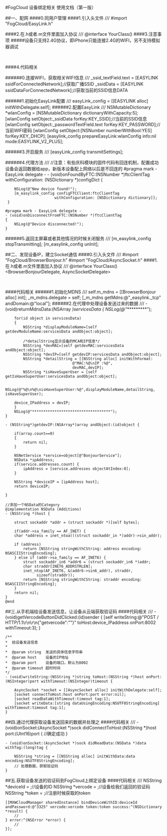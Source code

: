 #FogCloud 设备绑定相关 使用文档（第一版）

##一、配网
####0.同用户管理
####1.引入头文件
	///
	#import "FogCloud/EasyLink.h"
	
####2.在.h或者.m文件里面加入协议
	///
	@interface YourClass() <EasyLinkFTCDelegate>
####3.注意事项
#####设备只支持2.4G协议，即iPhone只能连接2.4G的WIFI，另不支持模拟器调试
	
</br>

####4.代码相关

######0.连接WIFI，获取相关WIFI信息
	///
	_ssid_textField.text = [EASYLINK ssidForConnectedNetwork];//获取广播SSID
	_ssidData = [EASYLINK ssidDataForConnectedNetwork];//获取当前的SSID信息DATA

######1.初始化EasyLink配置
	///
	easyLink_config = [[EASYLINK alloc] initWithDelegate:self];
######2.配置EasyLink
	///	
	NSMutableDictionary *wlanConfig = [NSMutableDictionary dictionaryWithCapacity:5];
    [wlanConfig setObject:_ssidData forKey:KEY_SSID];//当前的SSID信息
    [wlanConfig setObject:_passwordTextField.text forKey:KEY_PASSWORD];//当前WIFI密码
    [wlanConfig setObject:[NSNumber numberWithBool:YES] forKey:KEY_DHCP];
    [easylink_config prepareEasyLink:wlanConfig info:nil mode:EASYLINK_V2_PLUS];
   
######3.开启服务
	///
	[easyLink_config transmitSettings];
	
######4.代理方法
	///
	//注意：有些庆科模块的固件代码有回连机制，配置成功设备会返回数据给app，新版本设备配上网络以后是不回连的
	#pragma mark - EasyLink delegate - 
	- (void)onFoundByFTC:(NSNumber *)ftcClientTag withConfiguration: (NSDictionary *)configDict {
    
    	NSLog(@"New device found!");
    	[m_easylink_config configFTCClient:ftcClientTag
                   		  withConfiguration: [NSDictionary dictionary]];
	 }
	 
	#pragma mark - EasyLink delegate -
	- (void)onDisconnectFromFTC:(NSNumber *)ftcClientTag
	{
    	NSLog(@"Device disconnected!");
	}

######5.返回主屏幕或者其他情况的时候关闭服务
	///
	[m_easylink_config stopTransmitting];
    [m_easylink_config unInit];

##二、发现设备IP，建立Socket通信
####0.引入头文件
	///
	#import "FogCloud/BrowserBonjour.h"
    #import "FogCloud/AsyncSocket.h"
####1.在.h或者.m文件里面加入协议
	///
	@interface YourClass() <BrowserBonjourDelegate, AsyncSocketDelegate>

</br>

####代码相关
######1.初始化MDNS
	///
	self.m_mdns = [[BrowserBonjour alloc] init];
    _m_mdns.delegate = self;
    [_m_mdns getMdns:@"_easylink._tcp" andDomain:@"local"];
######2.在代理中处理设备发送过来的数据
	///
	- (void)returnMdnsData:(NSArray *)servicesData {
		NSLog(@"**********");
    
    	for(id object in servicesData)
    	{
        	NSString *displayModuleName=[self getdevModuleName:servicesData andObject:object];
        
        	/*detailString显示设备的MCA和IP信息*/
        	NSString *devMAC=[self getdevMAC:servicesData andObject:object];
        	NSString *devIP=[self getdevIP:servicesData andObject:object];
        	NSString *detailString = [[NSString alloc] initWithFormat:
                                  @"MAC:%@\nIP :%@",
                                  devMAC,devIP];
        	NSString *isHaveSuperUser = [self getIsHaveSuperUser:servicesData andObject:object];
        
        	NSLog(@"%@\n%@\nisHaveSuperUser:%@",displayModuleName,detailString, isHaveSuperUser);
        
        device_IPaddress = devIP;
    	}
    	NSLog(@"***********************************");
	}
	
	- (NSString*)getdevIP:(NSArray*)array andObject:(id)object {
	
    	if(array.count==0)
    	{
        	return nil;
    	}
    	
    	NSNetService *service=object[@"BonjourService"];
    	NSData *ipAddress;
    	if(service.addresses.count) {
	        ipAddress = [service.addresses objectAtIndex:0];
    	}
    	
    	NSString *deviceIP = [ipAddress host];
    	return deviceIP;
    	
	}
	
	//添加一个NSData的Category
	@implementation NSData (Additions)
	- (NSString *)host {
    	
    	struct sockaddr *addr = (struct sockaddr *)[self bytes];
    	
    	if(addr->sa_family == AF_INET) {
        char *address = inet_ntoa(((struct sockaddr_in *)addr)->sin_addr);
        
        if (address)
            return [NSString stringWithCString: address encoding: NSASCIIStringEncoding];
    	} else if (addr->sa_family == AF_INET6) {
	        struct sockaddr_in6 *addr6 = (struct sockaddr_in6 *)addr;
    	    char straddr[INET6_ADDRSTRLEN];
        	inet_ntop(AF_INET6, &(addr6->sin6_addr), straddr,
                  sizeof(straddr));
        	return [NSString stringWithCString: straddr encoding: NSASCIIStringEncoding];
    	}
    	return nil;
	}
	@end
	
##三.从手机端给设备发送信息，让设备从云端获取验证码
####代码相关
	///
	- (void)getVercodeButtonDidClicked:(id)sender {
		[self writeString:@"POST / HTTP/1.1\r\n\r\n{\"getvercode\":\"\"}" toHost:device_IPaddress onPort:8002 withTimeout:3];
	}

	/**
 	*  给设备发送信息
 	*
 	*  @param string  发送的具体信息字符串
 	*  @param host    设备的IP地址
 	*  @param port    设备的端口，默认为8002
 	*  @param timeout 超时时间
 	*/
	- (void)writeString:(NSString *)string toHost:(NSString *)host onPort:(NSInteger)port withTimeout:(NSInteger)timeout {
	
    	AsyncSocket *socket = [[AsyncSocket alloc] initWithDelegate:self];
	    [socket connectToHost:host onPort:port error:nil];
    	[socket readDataWithTimeout:timeout tag:1];
	    [socket writeData:[string dataUsingEncoding:NSUTF8StringEncoding] withTimeout:timeout tag:1];
	}

##四.通过代理获取设备发送回来的数据并处理之
####代码相关
	///
	- (void)onSocket:(AsyncSocket *)sock didConnectToHost:(NSString *)host port:(UInt16)port {
		//确定成功
	}

	- (void)onSocket:(AsyncSocket *)sock didReadData:(NSData *)data withTag:(long)tag {
	    
	    NSString *string = [[NSString alloc] initWithData:data encoding:NSUTF8StringEncoding];
    	// 处理数据，获取验证码
	}

##五.获取设备发送的验证码到FogCloud上绑定设备
####代码相关
	///
	NSString *deviceId = ;//设备的ID
    NSString *vercode = ;//设备给我们返回的验证码
    NSString *token = ;//注册时候获取的token
    
    [[MXWCloudManager sharedInstance] bindDeviceWithID:deviceId andPassword:@"3325" vercode:vercode token:token success:^(NSDictionary *result) {
    	//
    } error:^(NSError *error) {
        //
    }];
